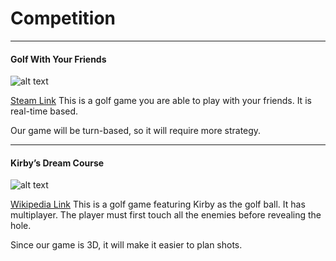 # Competition

---

#### Golf With Your Friends
![alt text][friends]

[Steam Link](http://store.steampowered.com/app/431240/Golf_With_Your_Friends/)
This is a golf game you are able to play with your friends. It is real-time based.

Our game will be turn-based, so it will require more strategy.

---

#### Kirby’s Dream Course
![alt text][kirby]

[Wikipedia Link](https://en.wikipedia.org/wiki/Kirby%27s_Dream_Course)
This is a golf game featuring Kirby as the golf ball. It has multiplayer. The player must first touch all the enemies before revealing the hole.
 
Since our game is 3D, it will make it easier to plan shots.




[friends]: http://cdn.akamai.steamstatic.com/steam/apps/431240/header.jpg?t=1496196133 "Golf With Your Friends Title"
[kirby]: https://upload.wikimedia.org/wikipedia/en/d/d8/Kirbydreamcourse.jpg "Kirby's Dream Course Cover"
